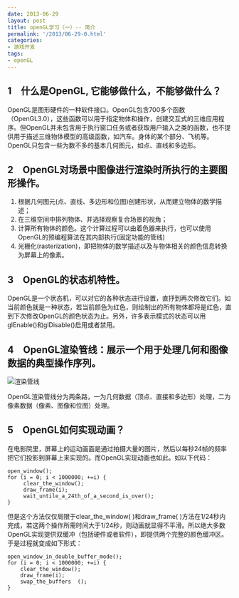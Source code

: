 ```yaml
---
date: 2013-06-29
layout: post
title: openGL学习（一）-- 简介
permalink: '/2013/06-29-0.html'
categories:
- 游戏开发
tags:
- openGL
---
```



**1　什么是OpenGL, 它能够做什么，不能够做什么？**
--------------------------------------------
OpenGL是图形硬件的一种软件接口。OpenGL包含700多个函数（OpenGL3.0），这些函数可以用于指定物体和操作，创建交互式的三维应用程序。但OpenGL并未包含用于执行窗口任务或者获取用户输入之类的函数，也不提供用于描述三维物体模型的高级函数，如汽车。身体的某个部分、飞机等。OpenGL只包含一些为数不多的基本几何图元，如点、直线和多边形。

**2　OpenGL对场景中图像进行渲染时所执行的主要图形操作。**
--------------------------------------------------

1. 根据几何图元(点、直线、多边形和位图)创建形状，从而建立物体的数学描述；
2. 在三维空间中排列物体、并选择观察复合场景的视角；
3. 计算所有物体的颜色。这个计算过程可以由着色器来执行，也可以使用OpenGL的预编程算法在其内部执行(固定功能的管线)
4. 光栅化(rasterization)，即把物体的数学描述以及与物体相关的颜色信息转换为屏幕上的像素。

**3　OpenGL的状态机特性。**
------------------------
OpenGL是一个状态机，可以对它的各种状态进行设置，直抒到再次修改它们。如当前颜色就是一种状态，若当前颜色为红色，则绘制出的所有物体都将是红色，直到下次修改OpenGL的颜色状态为止。另外，许多表示模式的状态可以用glEnable()和glDisable()启用或者禁用。

**4　OpenGL渲染管线：展示一个用于处理几何和图像数据的典型操作序列。**
--------------------------------------------------------------
![渲染管线](/img/2013-06-29-0.png "渲染管线")

OpenGL渲染管线分为两条路，一为几何数据（顶点、直接和多边形）处理，二为像素数据（像素、图像和位图）处理。

**5　OpenGL如何实现动画？**
--------------------------
在电影院里，屏幕上的运动画面是通过拍摄大量的图片，然后以每秒24帧的频率把它们投影到屏幕上来实现的。而OpenGL实现动画也如此。如以下代码：

	open_window();
	for (i = 0; i < 1000000; +=i) {
	     clear_the_window();
	     draw_frame(i);
	     wait_untile_a_24th_of_a_second_is_over();
	}

但是这个方法仅仅局限于clear_the_window( )和draw_frame( )方法在1/24秒内完成，若这两个操作所需时间大于1/24秒，则动画就显得不平滑。所以绝大多数OpenGL实现提供双缓冲（包括硬件或者软件），即提供两个完整的颜色缓冲区。于是过程就变成如下形式：

	open_window_in_double_buffer_mode();
	for (i = 0; i < 1000000; +=i) {
		clear_the_window();
		draw_frame(i);
		swap_the_buffers  ();
	}
